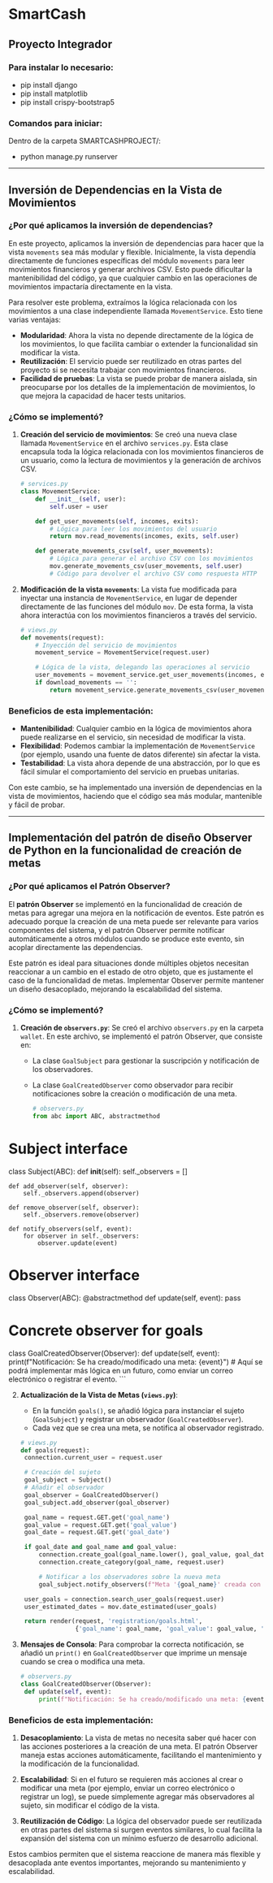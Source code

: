 # SmartCash
## Proyecto Integrador 

### Para instalar lo necesario:
- pip install django
- pip install matplotlib
- pip install crispy-bootstrap5


### Comandos para iniciar:
Dentro de la carpeta SMARTCASHPROJECT/:
- python manage.py runserver


---

## Inversión de Dependencias en la Vista de Movimientos

### ¿Por qué aplicamos la inversión de dependencias?

En este proyecto, aplicamos la inversión de dependencias para hacer que la vista `movements` sea más modular y flexible. Inicialmente, la vista dependía directamente de funciones específicas del módulo `movements` para leer movimientos financieros y generar archivos CSV. Esto puede dificultar la mantenibilidad del código, ya que cualquier cambio en las operaciones de movimientos impactaría directamente en la vista.

Para resolver este problema, extraímos la lógica relacionada con los movimientos a una clase independiente llamada `MovementService`. Esto tiene varias ventajas:

- **Modularidad**: Ahora la vista no depende directamente de la lógica de los movimientos, lo que facilita cambiar o extender la funcionalidad sin modificar la vista.
- **Reutilización**: El servicio puede ser reutilizado en otras partes del proyecto si se necesita trabajar con movimientos financieros.
- **Facilidad de pruebas**: La vista se puede probar de manera aislada, sin preocuparse por los detalles de la implementación de movimientos, lo que mejora la capacidad de hacer tests unitarios.

### ¿Cómo se implementó?

1. **Creación del servicio de movimientos**:
   Se creó una nueva clase llamada `MovementService` en el archivo `services.py`. Esta clase encapsula toda la lógica relacionada con los movimientos financieros de un usuario, como la lectura de movimientos y la generación de archivos CSV.

   ```python
   # services.py
   class MovementService:
       def __init__(self, user):
           self.user = user

       def get_user_movements(self, incomes, exits):
           # Lógica para leer los movimientos del usuario
           return mov.read_movements(incomes, exits, self.user)

       def generate_movements_csv(self, user_movements):
           # Lógica para generar el archivo CSV con los movimientos
           mov.generate_movements_csv(user_movements, self.user)
           # Código para devolver el archivo CSV como respuesta HTTP
   ```

2. **Modificación de la vista `movements`**:
   La vista fue modificada para inyectar una instancia de `MovementService`, en lugar de depender directamente de las funciones del módulo `mov`. De esta forma, la vista ahora interactúa con los movimientos financieros a través del servicio.

   ```python
   # views.py
   def movements(request):
       # Inyección del servicio de movimientos
       movement_service = MovementService(request.user)

       # Lógica de la vista, delegando las operaciones al servicio
       user_movements = movement_service.get_user_movements(incomes, exits)
       if download_movements == '':
           return movement_service.generate_movements_csv(user_movements)

   ```

### Beneficios de esta implementación:

- **Mantenibilidad**: Cualquier cambio en la lógica de movimientos ahora puede realizarse en el servicio, sin necesidad de modificar la vista.
- **Flexibilidad**: Podemos cambiar la implementación de `MovementService` (por ejemplo, usando una fuente de datos diferente) sin afectar la vista.
- **Testabilidad**: La vista ahora depende de una abstracción, por lo que es fácil simular el comportamiento del servicio en pruebas unitarias.

Con este cambio, se ha implementado una inversión de dependencias en la vista de movimientos, haciendo que el código sea más modular, mantenible y fácil de probar.

---

## Implementación del patrón de diseño Observer de Python en la funcionalidad de creación de metas

### ¿Por qué aplicamos el Patrón Observer?
El **patrón Observer** se implementó en la funcionalidad de creación de metas para agregar una mejora en la notificación de eventos. Este patrón es adecuado porque la creación de una meta puede ser relevante para varios componentes del sistema, y el patrón Observer permite notificar automáticamente a otros módulos cuando se produce este evento, sin acoplar directamente las dependencias.

Este patrón es ideal para situaciones donde múltiples objetos necesitan reaccionar a un cambio en el estado de otro objeto, que es justamente el caso de la funcionalidad de metas. Implementar Observer permite mantener un diseño desacoplado, mejorando la escalabilidad del sistema.

### ¿Cómo se implementó?
1. **Creación de `observers.py`**: Se creó el archivo `observers.py` en la carpeta `wallet`. En este archivo, se implementó el patrón Observer, que consiste en:
   - La clase `GoalSubject` para gestionar la suscripción y notificación de los observadores.
   - La clase `GoalCreatedObserver` como observador para recibir notificaciones sobre la creación o modificación de una meta.
  
     ```python
     # observers.py
     from abc import ABC, abstractmethod

# Subject interface
class Subject(ABC):
    def __init__(self):
        self._observers = []

    def add_observer(self, observer):
        self._observers.append(observer)

    def remove_observer(self, observer):
        self._observers.remove(observer)

    def notify_observers(self, event):
        for observer in self._observers:
            observer.update(event)

# Observer interface
class Observer(ABC):
    @abstractmethod
    def update(self, event):
        pass

# Concrete observer for goals
class GoalCreatedObserver(Observer):
    def update(self, event):
        print(f"Notificación: Se ha creado/modificado una meta: {event}")
        # Aquí se podrá implementar más lógica en un futuro, como enviar un correo electrónico o registrar el evento.
     ```

2. **Actualización de la Vista de Metas (`views.py`)**:
   - En la función `goals()`, se añadió lógica para instanciar el sujeto (`GoalSubject`) y registrar un observador (`GoalCreatedObserver`).
   - Cada vez que se crea una meta, se notifica al observador registrado.

   ```python
   # views.py
   def goals(request):
    connection.current_user = request.user

    # Creación del sujeto
    goal_subject = Subject()
    # Añadir el observador
    goal_observer = GoalCreatedObserver()
    goal_subject.add_observer(goal_observer)

    goal_name = request.GET.get('goal_name')
    goal_value = request.GET.get('goal_value')
    goal_date = request.GET.get('goal_date')

    if goal_date and goal_name and goal_value:
        connection.create_goal(goal_name.lower(), goal_value, goal_date, request.user)
        connection.create_category(goal_name, request.user)

        # Notificar a los observadores sobre la nueva meta
        goal_subject.notify_observers(f"Meta '{goal_name}' creada con valor {goal_value} y fecha {goal_date}")

    user_goals = connection.search_user_goals(request.user)
    user_estimated_dates = mov.date_estimated(user_goals)

    return render(request, 'registration/goals.html',
                  {'goal_name': goal_name, 'goal_value': goal_value, 'goal_date': goal_date, 'user_goals': user_goals, 'estimated_dates': user_estimated_dates})
   ```
3. **Mensajes de Consola**: Para comprobar la correcta notificación, se añadió un `print()` en `GoalCreatedObserver` que imprime un mensaje cuando se crea o modifica una meta.

   ```python
   # observers.py
   class GoalCreatedObserver(Observer):
    def update(self, event):
        print(f"Notificación: Se ha creado/modificado una meta: {event}")
   ```

### Beneficios de esta implementación:
1. **Desacoplamiento**: La vista de metas no necesita saber qué hacer con las acciones posteriores a la creación de una meta. El patrón Observer maneja estas acciones automáticamente, facilitando el mantenimiento y la modificación de la funcionalidad.

2. **Escalabilidad**: Si en el futuro se requieren más acciones al crear o modificar una meta (por ejemplo, enviar un correo electrónico o registrar un log), se puede simplemente agregar más observadores al sujeto, sin modificar el código de la vista.

3. **Reutilización de Código**: La lógica del observador puede ser reutilizada en otras partes del sistema si surgen eventos similares, lo cual facilita la expansión del sistema con un mínimo esfuerzo de desarrollo adicional.
 
Estos cambios permiten que el sistema reaccione de manera más flexible y desacoplada ante eventos importantes, mejorando su mantenimiento y escalabilidad.
